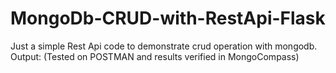 # MongoDb-CRUD-with-RestApi-Flask
Just a simple Rest Api code to demonstrate crud operation with mongodb.
Output: (Tested on POSTMAN and results verified in MongoCompass)
